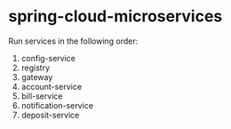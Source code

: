 # spring-cloud-microservices

Run services in the following order:
1. config-service
2. registry
3. gateway
4. account-service
5. bill-service
6. notification-service
7. deposit-service
